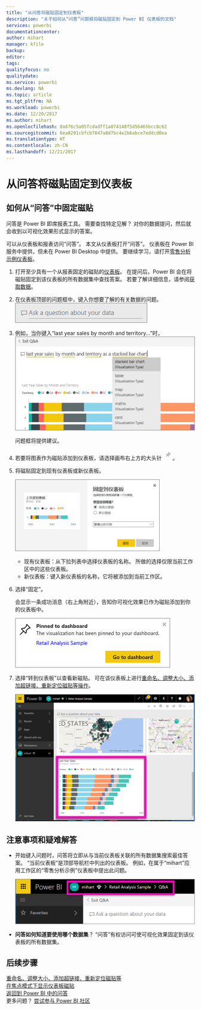 ```yaml
---
title: "从问答将磁贴固定到仪表板"
description: "关于如何从“问答”问题框将磁贴固定到 Power BI 仪表板的文档"
services: powerbi
documentationcenter: 
author: mihart
manager: kfile
backup: 
editor: 
tags: 
qualityfocus: no
qualitydate: 
ms.service: powerbi
ms.devlang: NA
ms.topic: article
ms.tgt_pltfrm: NA
ms.workload: powerbi
ms.date: 12/20/2017
ms.author: mihart
ms.openlocfilehash: 8a876c5a05fcdadff1a874148f5d56465bcc8c62
ms.sourcegitcommit: 6ea8291cbfcb7847a8d7bc4e2b6abce7eddcd0ea
ms.translationtype: HT
ms.contentlocale: zh-CN
ms.lasthandoff: 12/21/2017
---
```

# <a name="pin-a-tile-to-a-dashboard-from-qa"></a>从问答将磁贴固定到仪表板
## <a name="how-to-pin-a-tile-from-qa"></a>如何从“问答”中固定磁贴
问答是 Power BI 即席报表工具。 需要查找特定见解？ 对你的数据提问，然后就会收到以可视化效果形式显示的答案。

可以从仪表板和报表访问“问答”。 本文从仪表板打开“问答”。 仪表板在 Power BI 服务中提供，但未在 Power BI Desktop 中提供。 要继续学习，请打开[零售分析示例仪表板](sample-retail-analysis.md)。
> 
> 

1. 打开至少具有一个从报表固定的磁贴的[仪表板](service-dashboards.md)。 在提问后，Power BI 会在将磁贴固定到该仪表板的所有数据集中查找答案。  若要了解详细信息，请参阅[获取数据](service-get-data.md)。
2. 在仪表板顶部的问题框中，键入你想要了解的有关数据的问题。  
   ![](media/service-dashboard-pin-tile-from-q-and-a/power-bi-question-box.png)
3. 例如，当你键入“last year sales by month and territory...”时，  
   ![](media/service-dashboard-pin-tile-from-q-and-a/power-bi-type-q-and-a.png)
   
   问题框将提供建议。
4. 若要将图表作为磁贴添加到仪表板，请选择画布右上方的大头针 ![](media/service-dashboard-pin-tile-from-q-and-a/pbi_pintile.png)。
5. 将磁贴固定到现有仪表板或新仪表板。 

   ![](media/service-dashboard-pin-tile-from-q-and-a/power-bi-pin-to-dashboard.png)

   * 现有仪表板：从下拉列表中选择仪表板的名称。 所做的选择仅限当前工作区中的这些仪表板。
   * 新仪表板：键入新仪表板的名称，它将被添加到当前工作区。
6. 选择“固定”。
   
   会显示一条成功消息（右上角附近），告知你可视化效果已作为磁贴添加到你的仪表板中。  
   
   ![](media/service-dashboard-pin-tile-from-q-and-a/power-bi-pin.png)
7. 选择“转到仪表板”以查看新磁贴。 可在该仪表板上进行[重命名、调整大小、添加超链接、重新定位磁贴等操作](service-dashboard-edit-tile.md)。 
   
   ![](media/service-dashboard-pin-tile-from-q-and-a/power-bi-pinned.png)

## <a name="considerations-and-troubleshooting"></a>注意事项和疑难解答
* 开始键入问题时，问答将立即从与当前仪表板关联的所有数据集搜索最佳答案。  “当前仪表板”是顶部导航栏中列出的仪表板。 例如，在属于“mihart”应用工作区的“零售分析示例”仪表板中提出此问题。
  
  ![](media/service-dashboard-pin-tile-from-q-and-a/power-bi-navbar.png)
* **问答如何知道要使用哪个数据集**？  “问答”有权访问可使可视化效果固定到该仪表板的所有数据集。

## <a name="next-steps"></a>后续步骤
[重命名、调整大小、添加超链接、重新定位磁贴等](service-dashboard-edit-tile.md)    
[在焦点模式下显示仪表板磁贴](service-focus-mode.md)     
[返回到 Power BI 中的问答](service-q-and-a.md)  
更多问题？ [尝试参与 Power BI 社区](http://community.powerbi.com/)

